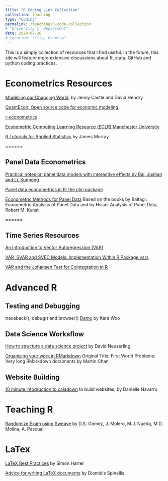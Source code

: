 ```yaml
---
title: "R Coding Link Collection"
collection: teaching
type: "Coding"
permalink: /teaching/R-code-collection
# "University 1, Department"
date: 2020-07-26
# location: "City, Country"
---
```


This is a simply collection of resources that I find useful. In the future, this site will feature more extensive discussions about R, stata, GitHub and python coding practices. 

# Econometrics Resources

[Modelling our Changing World](https://link.springer.com/book/10.1007%2F978-3-030-21432-6), by Jenny Castle and David Hendry


[QuantEcon: Open source code for economic modeling](https://quantecon.org/)

[r-econometrics](https://www.r-econometrics.com/)


[Econometric Computing Learning Resource (ECLR) Manchester University](http://eclr.humanities.manchester.ac.uk/index.php/Main_Page)

[R Tutorials for Applied Statistics](https://murraylax.org/rtutorials/) by James Murray

======

## Panel Data Econometrics
[Practical notes on panel data models with interactive effects by Bai, Jushan and Li, Kunpeng](https://mpra.ub.uni-muenchen.de/81087/1/MPRA_paper_81087.pdf)


[Panel data econometrics in R: the plm package](https://cran.r-project.org/web/packages/plm/vignettes/plmPackage.html)

[Econometric Methods for Panel Data](https://homepage.univie.ac.at/robert.kunst/panpres2.pdf)
Based on the books by Baltagi: Econometric Analysis of Panel Data and by Hsiao: Analysis of Panel Data, Robert M. Kunst

======

## Time Series Resources
[An Introduction to Vector Autoregression (VAR)](https://www.r-econometrics.com/timeseries/varintro/)

[VAR, SVAR and SVEC Models: Implementation Within R Package vars](https://cran.r-project.org/web/packages/vars/vignettes/vars.pdf)

[VAR and the Johansen Test for Cointegration in R](https://www.quantstart.com/articles/Johansen-Test-for-Cointegrating-Time-Series-Analysis-in-R/)

# Advanced R

## Testing and Debugging

traceback(), debug() and browser() [Demo](https://github.com/karawoo/sage-r-debugging-demo) by Kara Woo

## Data Science Worksflow
[How to structure a data science project](https://mdneuzerling.com/post/data-science-workflows/) by David Neuzerling

[Organising your work in RMarkdown](https://www.r-bloggers.com/first-world-problems-very-long-rmarkdown-documents/)
Original Title: First World Problems: Very long RMarkdown documents by Martin Chan

## Website Building
[10 minute intodruction to caladown](https://www.youtube.com/watch?time_continue=1&v=HtQhG80MKQE&feature=emb_logo) to build websites, by Danielle Navarro


# Teaching R
[Randomize Exam using Sweave](https://core.ac.uk/reader/16376348) by D.S. Gómez, J. Mulero, M.J. Nueda, M.D. Molina, A. Pascual

# LaTex
[LaTeX Best Practices](https://github.com/simonharrer/latex-best-practices#special-commands) by Simon Harrer

[Advice for writing LaTeX documents](https://github.com/dspinellis/latex-advice) by Diomidis Spinellis